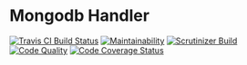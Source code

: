 Mongodb Handler
==============

[![Travis CI Build Status](https://api.travis-ci.org/andymartinj/mongo-handler.svg?branch=master)](https://travis-ci.org/andymartinj/mongo-handler)
[![Maintainability](https://api.codeclimate.com/v1/badges/fbfb99c6a84296e537e8/maintainability)](https://codeclimate.com/github/andymartinj/mongo-handler/maintainability)
[![Scrutinizer Build](https://scrutinizer-ci.com/g/andymartinj/mongo-handler/badges/build.png?b=master)](https://scrutinizer-ci.com/g/andymartinj/mongo-handler/?branch=master)
[![Code Quality](https://scrutinizer-ci.com/g/andymartinj/mongo-handler/badges/quality-score.png?b=master)](https://scrutinizer-ci.com/g/andymartinj/mongo-handler/?branch=master)
[![Code Coverage Status](https://coveralls.io/repos/github/andymartinj/mongo-handler/badge.svg?branch=1.0.0)](https://coveralls.io/github/andymartinj/mongo-handler?branch=1.0.0)
